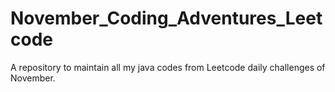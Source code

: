 # November_Coding_Adventures_Leetcode

A repository to maintain all my java codes from Leetcode daily challenges of November.
